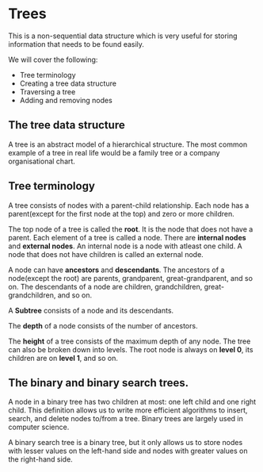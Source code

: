 # Trees

This is a non-sequential data structure which is very useful for storing information that needs to be found easily.

We will cover the following:

* Tree terminology
* Creating a tree data structure
* Traversing a tree
* Adding and removing nodes

## The tree data structure

A tree is an abstract model of a hierarchical structure. The most common example of a tree in real life would be a family tree or a company organisational chart.

## Tree terminology

A tree consists of nodes with a parent-child relationship. Each node has a parent(except for the first node at the top) and zero or more children.

The top node of a tree is called the **root**. It is the node that does not have a parent. Each element of a tree is called a node. There are **internal nodes** and **external nodes**. An internal node is a node with atleast one child. A node that does not have children is called an external node.

A node can have **ancestors** and **descendants**. The ancestors of a node(except the root) are parents, grandparent, great-grandparent, and so on. The descendants of a node are children, grandchildren, great-grandchildren, and so on.

A **Subtree** consists of a node and its descendants.

The **depth** of a node consists of the number of ancestors.

The **height** of a tree consists of the maximum depth of any node. The tree can also be broken down into levels. The root node is always on **level 0**, its children are on **level 1**, and so on.

## The binary and binary search trees.

A node in a binary tree has two children at most: one left child and one right child. This definition allows us to write more efficient algorithms to insert, search, and delete nodes to/from a tree. Binary trees are largely used in computer science.

A binary search tree is a binary tree, but it only allows us to store nodes with lesser values on the left-hand side and nodes with greater values on the right-hand side.

